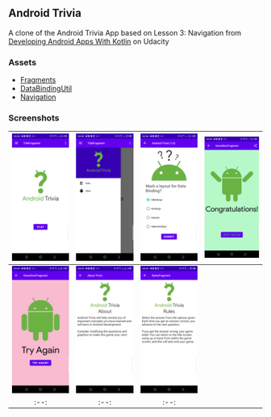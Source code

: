 ## Android Trivia
A clone of the Android Trivia App based on Lesson 3: Navigation from [Developing Android Apps With Kotlin][1] on Udacity
### Assets
* [Fragments][2]
* [DataBindingUtil][3]
* [Navigation][4]

### Screenshots
|<img src="screenshots/1.png" width=200/>|<img src="screenshots/2.png" width=200/>|<img src="screenshots/3.png" width=200/>|<img src="screenshots/4.png" width=200/>|
|:--:|:--:|:--:|:--:|
|<img src="screenshots/5.png" width=200/>|<img src="screenshots/6.png" width=200/>|<img src="screenshots/7.png" width=200/>
|:--:|:--:|:--:|

[1]: https://classroom.udacity.com/courses/ud9012
[2]: https://developer.android.com/guide/fragments
[3]: https://developer.android.com/guide/fragments
[4]: https://developer.android.com/guide/navigation
